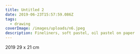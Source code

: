 ```yaml
---
title: Untitled 2
date: 2019-06-23T15:57:59.086Z
tags:
  - drawing
coverImage: /images/uploads/n6.jpeg
description: Fineliners, soft pastel, oil pastel on paper
---
```

2019
29 x 21 cm